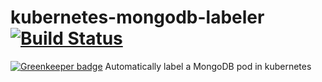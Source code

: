 # kubernetes-mongodb-labeler [![Build Status](https://travis-ci.org/Collaborne/kubernetes-mongodb-labeler.svg?branch=master)](https://travis-ci.org/Collaborne/kubernetes-mongodb-labeler)

[![Greenkeeper badge](https://badges.greenkeeper.io/Collaborne/kubernetes-mongodb-labeler.svg)](https://greenkeeper.io/)
Automatically label a MongoDB pod in kubernetes
